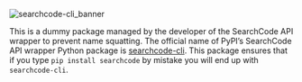 ![searchcode-cli_banner](https://user-images.githubusercontent.com/74001397/203441377-ad53a2ab-16d6-42b3-bbec-542c9ed43534.png)

This is a dummy package managed by the developer of the SearchCode API wrapper to prevent name squatting. The official name of PyPI’s SearchCode API wrapper Python package is [searchcode-cli](https://pypi.python.org/pypi/searchcode-cli). This package ensures that if you type `pip install searchcode` by mistake you will end up with `searchcode-cli`.